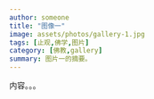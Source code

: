 ```yaml
---
author: someone
title: "图像一"
image: assets/photos/gallery-1.jpg
tags: [止观,佛学,图片]
category: [佛教,gallery]
summary: 图片一的摘要。
---
```


内容。。。
